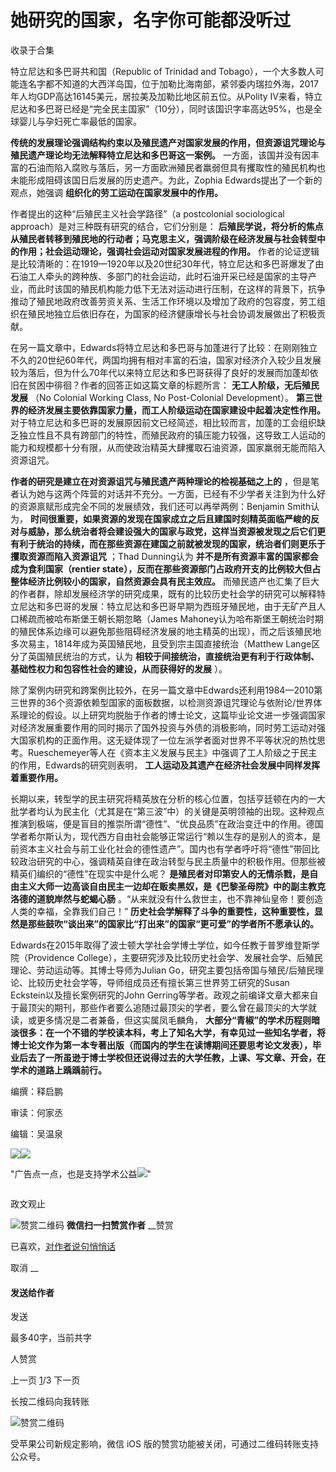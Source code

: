 # 她研究的国家，名字你可能都没听过


收录于合集

特立尼达和多巴哥共和国（Republic of Trinidad and
Tobago），一个大多数人可能连名字都不知道的大西洋岛国，位于加勒比海南部，紧邻委内瑞拉外海，2017年人均GDP高达16145美元，居拉美及加勒比地区前五位。从Polity
Ⅳ来看，特立尼达和多巴哥已经是“完全民主国家”（10分），同时该国识字率高达95%，也是全球婴儿与孕妇死亡率最低的国家。

**传统的发展理论强调结构约束以及殖民遗产对国家发展的作用，但资源诅咒理论与殖民遗产理论均无法解释特立尼达和多巴哥这一案例。**
一方面，该国并没有因丰富的石油而陷入腐败与落后，另一方面欧洲殖民者羸弱但具有攫取性的殖民机构也未能形成阻碍该国日后发展的历史遗产。为此，Zophia
Edwards提出了一个新的观点，她强调 **组织化的劳工运动在国家发展中的作用。**

作者提出的这种“后殖民主义社会学路径”（a postcolonial sociological approach）是对三种既有研究的结合，它们分别是：
**后殖民学说，将分析的焦点从殖民者转移到殖民地的行动者；马克思主义，强调阶级在经济发展与社会转型中的作用；社会运动理论，强调社会运动对国家发展进程的作用。**
作者的论证逻辑是比较清晰的：在1919—1920年以及20世纪30年代，特立尼达和多巴哥爆发了由石油工人牵头的跨种族、多部门的社会运动，此时石油开采已经是国家的主导产业，而此时该国的殖民机构能力低下无法对运动进行压制，在这样的背景下，抗争推动了殖民地政府改善劳资关系、生活工作环境以及增加了政府的包容度，劳工组织在殖民地独立后依旧存在，为国家的经济健康增长与社会协调发展做出了积极贡献。

在另一篇文章中，Edwards将特立尼达和多巴哥与加蓬进行了比较：在刚刚独立不久的20世纪60年代，两国均拥有相对丰富的石油，国家对经济介入较少且发展较为落后，但为什么70年代以来特立尼达和多巴哥获得了良好的发展而加蓬却依旧在贫困中徘徊？作者的回答正如这篇文章的标题所言：
**无工人阶级，无后殖民发展** （No Colonial Working Class, No Post-Colonial Development）。
**第三世界的经济发展主要依靠国家力量，而工人阶级运动在国家建设中起着决定性作用。**
对于特立尼达和多巴哥的发展原因前文已经简述，相比较而言，加蓬的工会组织缺乏独立性且不具有跨部门的特性，而殖民政府的镇压能力较强，这导致工人运动的能力和规模都十分有限，从而使政治精英大肆攫取石油资源，国家羸弱无能而陷入资源诅咒。

**作者的研究是建立在对资源诅咒与殖民遗产两种理论的检视基础之上的**
，但是笔者认为她与这两个阵营的对话并不充分。一方面，已经有不少学者关注到为什么好的资源禀赋形成完全不同的发展绩效，我们还可以再举两例：Benjamin
Smith认为，
**时间很重要，如果资源的发现在国家成立之后且建国时刻精英面临严峻的反对与威胁，那么统治者将会建设强大的国家与政党，这样当资源被发现之后它们更有利于统治的持续，而在那些资源在建国之前就被发现的国家，统治者们则更乐于攫取资源而陷入资源诅咒**
；Thad Dunning认为 **并不是所有资源丰富的国家都会成为食利国家（rentier
state），反而在那些资源部门占政府开支的比例较大但占整体经济比例较小的国家，自然资源会具有民主效应。**
而殖民遗产也汇集了巨大的作者群，除却发展经济学的研究成果，既有的比较历史社会学的研究可以解释特立尼达和多巴哥的发展：特立尼达和多巴哥早期为西班牙殖民地，由于无矿产且人口稀疏而被哈布斯堡王朝长期忽略（James
Mahoney认为哈布斯堡王朝统治时期的殖民体系边缘可以避免那些阻碍经济发展的地主精英的出现），而之后该殖民地多次易主，1814年成为英国殖民地，且受到宗主国直接统治（Matthew
Lange区分了英国殖民统治的方式，认为 **相较于间接统治，直接统治更有利于行政体制、基础性权力和包容性社会的建设，从而获得好的发展** ）。

除了案例内研究和跨案例比较外，在另一篇文章中Edwards还利用1984—2010第三世界的36个资源依赖型国家的面板数据，以检测资源诅咒理论与依附论/世界体系理论的假设。以上研究均脱胎于作者的博士论文，这篇毕业论文进一步强调国家对经济发展重要作用的同时揭示了国外投资与外债的消极影响，同时劳工运动对强大国家机构的正面作用。这无疑体现了一位左派学者面对世界不平等状况的热忱思考。Rueschemeyer等人在《资本主义发展与民主》中强调了工人阶级之于民主的作用，Edwards的研究则表明，
**工人运动及其遗产在经济社会发展中同样发挥着重要作用。**

长期以来，转型学的民主研究将精英放在分析的核心位置，包括亨廷顿在内的一大批学者均认为民主化（尤其是在“第三波”中）的关键是英明领袖的出现。这种观点推演到极端，便是盲目的推崇所谓“德性”、“优良品质”在政治变迁中的作用。德国学者希尔斯认为，现代西方自由社会能够正常运行“赖以生存的是别人的资本，是前资本主义社会与前工业化社会的德性遗产”。国内也有学者呼吁将“德性”带回比较政治研究的中心，强调精英自律在政治转型与民主质量中的积极作用。但那些被精英们编织的“德性”在现实中是什么呢？
**是殖民者对印第安人的无情杀戮，是自由主义大师一边高谈自由民主一边却在贩卖黑奴，是《巴黎圣母院》中的副主教克洛德的道貌岸然与蛇蝎心肠**
。“从来就没有什么救世主，也不靠神仙皇帝！要创造人类的幸福，全靠我们自己！”
**历史社会学解释了斗争的重要性，这种重要性，显然是那些鼓吹“谈出来”的国家比“打出来”的国家“更可爱”的学者所不愿承认的。**

Edwards在2015年取得了波士顿大学社会学博士学位，如今任教于普罗维登斯学院（Providence
College），主要研究涉及比较历史社会学、发展社会学、后殖民理论、劳动运动等。其博士导师为Julian
Go，研究主要包括帝国与殖民/后殖民理论、比较历史社会学等，导师组成员还有擅长第三世界劳工研究的Susan Eckstein以及擅长案例研究的John
Gerring等学者。政观之前编译文章大都来自于最顶尖的期刊，那些作者要么追随过最顶尖的学者，要么曾在最顶尖的大学就读，或更多情况是二者兼备，但这实属凤毛麟角，
**大部分“青椒”的学术历程则暗淡很多：在一个不错的学校读本科，考上了知名大学，有幸见过一些知名学者，将博士论文作为第一本专著出版（而国内的学生在读博期间还要思考论文发表），毕业后去了一所虽逊于博士学校但还说得过去的大学任教，上课、写文章、开会，在学术的道路上踽踽前行。**

  

编撰：释启鹏

审读：何家丞

编辑：吴温泉

![](/images/496/2.jpeg)![](/images/496/3.jpeg)

"广告点一点，也是支持学术公益![](/images/496/4.png)"

![]()

政文观止

![赞赏二维码]() **微信扫一扫赞赏作者** __赞赏

已喜欢，[对作者说句悄悄话](javascript:;)

取消 __

#### 发送给作者

发送

最多40字，当前共字

[](javascript:;) 人赞赏

上一页 [1](javascript:;)/3 下一页

长按二维码向我转账

![赞赏二维码]()

受苹果公司新规定影响，微信 iOS 版的赞赏功能被关闭，可通过二维码转账支持公众号。

